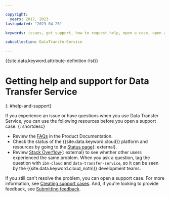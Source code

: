 ```yaml
---

copyright:
  years: 2017, 2023
lastupdated: "2023-04-26"

keywords: issues, get support, how to request help, open a case, open a ticket

subcollection: DataTransferService

---
```

{{site.data.keyword.attribute-definition-list}}

# Getting help and support for Data Transfer Service
{: #help-and-support}

If you experience an issue or have questions when you use Data Transfer Service, you can use the following resources before you open a support case.
{: shortdesc}

* Review the [FAQs](/docs/DataTransferService?topic=DataTransferService-faqs) in the Product Documentation.
* Check the status of the {{site.data.keyword.cloud}} platform and resources by going to the [Status page](/status){: external}.
* Review [Stack Overflow](https://stackoverflow.com/questions/tagged/ibm-cloud){: external} to see whether other users experienced the same problem. When you ask a question, tag the question with `ibm-cloud` and `data-transfer-service`, so it can be seen by the {{site.data.keyword.cloud_notm}} development teams.

If you still can't resolve the problem, you can open a support case. For more information, see [Creating support cases](/docs/get-support?topic=get-support-open-case). And, if you're looking to provide feedback, see [Submitting feedback](/docs/overview?topic=overview-feedback).
